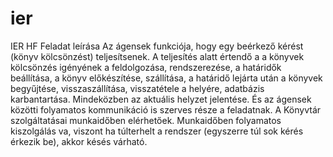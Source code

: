 # ier
IER HF
Feladat leírása
Az ágensek funkciója, hogy egy beérkező kérést (könyv kölcsönzést) teljesítsenek. A teljesítés alatt értendő a  a könyvek kölcsönzés igényének a feldolgozása, rendszerezése, a határidők beállítása, a könyv előkészítése, szállítása, a határidő lejárta után a könyvek begyűjtése, visszaszállítása, visszatétele a helyére, adatbázis karbantartása. Mindeközben az aktuális helyzet jelentése. És az ágensek közötti folyamatos kommunikáció is szerves része a feladatnak.
A Könyvtár szolgáltatásai munkaidőben elérhetőek. Munkaidőben folyamatos kiszolgálás va, viszont ha túlterhelt a rendszer (egyszerre túl sok kérés érkezik be), akkor késés várható.
